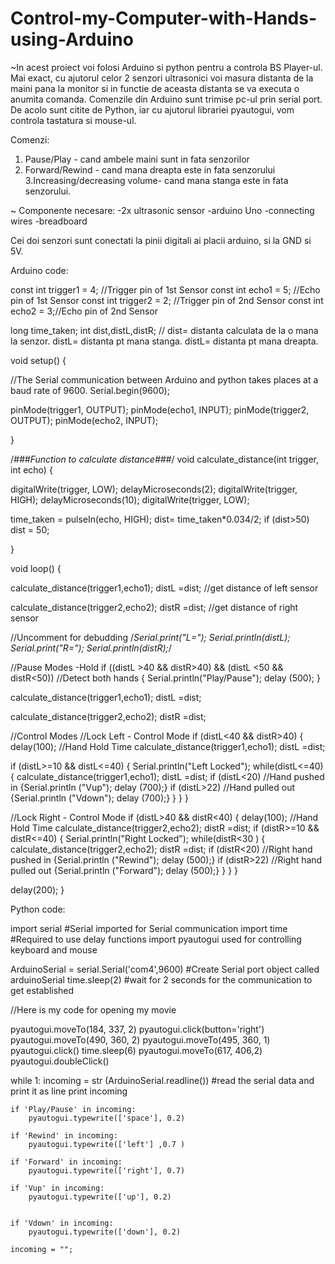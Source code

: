 # Control-my-Computer-with-Hands-using-Arduino
~In acest proiect voi folosi Arduino si python pentru a controla BS Player-ul.
Mai exact, cu ajutorul celor 2 senzori ultrasonici voi masura distanta de la maini pana la monitor si in functie de aceasta distanta se va executa o anumita comanda. Comenzile din Arduino sunt trimise pc-ul prin serial port. De acolo sunt citite de Python, iar cu ajutorul librariei pyautogui, vom controla tastatura si mouse-ul.


Comenzi:
1. Pause/Play - cand ambele maini sunt in fata senzorilor 
2. Forward/Rewind - cand mana dreapta este in fata senzorului
3.Increasing/decreasing volume- cand mana stanga este in fata senzorului.


~ Componente necesare: 
     -2x ultrasonic sensor
     -arduino Uno
     -connecting wires
     -breadboard
     
Cei doi senzori sunt conectati la pinii digitali ai placii arduino, si la GND si 5V.     





Arduino code:


const int trigger1 = 4; //Trigger pin of 1st Sensor
const int echo1 = 5; //Echo pin of 1st Sensor
const int trigger2 = 2; //Trigger pin of 2nd Sensor
const int echo2 = 3;//Echo pin of 2nd Sensor

long time_taken;
int dist,distL,distR;     // dist= distanta calculata de la o mana la senzor. distL= distanta pt mana stanga. distL= distanta pt mana dreapta.

 

void setup() {

//The Serial communication between Arduino and python takes places at a baud rate of 9600.
Serial.begin(9600); 
  
pinMode(trigger1, OUTPUT); 
pinMode(echo1, INPUT); 
pinMode(trigger2, OUTPUT); 
pinMode(echo2, INPUT); 

}

/*###Function to calculate distance###*/
void calculate_distance(int trigger, int echo)
{

digitalWrite(trigger, LOW);
delayMicroseconds(2);
digitalWrite(trigger, HIGH);
delayMicroseconds(10);
digitalWrite(trigger, LOW);

time_taken = pulseIn(echo, HIGH);
dist= time_taken*0.034/2;
if (dist>50)
dist = 50;

}

void loop() 
{

calculate_distance(trigger1,echo1);
distL =dist; //get distance of left sensor

calculate_distance(trigger2,echo2);
distR =dist; //get distance of right sensor

//Uncomment for debudding
/*Serial.print("L=");
Serial.println(distL);
Serial.print("R=");
Serial.println(distR);*/


//Pause Modes -Hold
if ((distL >40 && distR>40) && (distL <50 && distR<50)) //Detect both hands
{
Serial.println("Play/Pause"); 
delay (500);
}

calculate_distance(trigger1,echo1);
distL =dist;

calculate_distance(trigger2,echo2);
distR =dist;

 

//Control Modes
//Lock Left - Control Mode
if (distL<40 && distR>40)
{
  delay(100); //Hand Hold Time
  calculate_distance(trigger1,echo1);
  distL =dist;
  
  if (distL>=10 && distL<=40)
  {
    Serial.println("Left Locked");
    while(distL<=40)
    {
      calculate_distance(trigger1,echo1);
      distL =dist;
      if (distL<20) //Hand pushed in 
      {Serial.println ("Vup"); delay (700);}
      if (distL>22) //Hand pulled out
      {Serial.println ("Vdown"); delay (700);}
    }
  }
}

//Lock Right - Control Mode
if (distL>40 && distR<40)
{
  delay(100); //Hand Hold Time
  calculate_distance(trigger2,echo2);
  distR =dist;
  if (distR>=10 && distR<=40)
  {
    Serial.println("Right Locked");
    while(distR<30 )
    {
      calculate_distance(trigger2,echo2);
      distR =dist;
      if (distR<20) //Right hand pushed in
      {Serial.println ("Rewind"); delay (500);}
      if (distR>22) //Right hand pulled out
      {Serial.println ("Forward"); delay (500);}
  }
}
}

delay(200);
}


Python code:


import serial #Serial imported for Serial communication
import time #Required to use delay functions
import pyautogui used for controlling keyboard and mouse

ArduinoSerial = serial.Serial('com4',9600) #Create Serial port object called arduinoSerial
time.sleep(2) #wait for 2 seconds for the communication to get established

//Here is my code for opening my movie

pyautogui.moveTo(184, 337, 2)
pyautogui.click(button='right')
pyautogui.moveTo(490, 360, 2)
pyautogui.moveTo(495, 360, 1)
pyautogui.click()
time.sleep(6)
pyautogui.moveTo(617, 406,2)
pyautogui.doubleClick()

while 1:
    incoming = str (ArduinoSerial.readline()) #read the serial data and print it as line
    print incoming
    
    if 'Play/Pause' in incoming:
        pyautogui.typewrite(['space'], 0.2)

    if 'Rewind' in incoming:
        pyautogui.typewrite(['left'] ,0.7 ) 

    if 'Forward' in incoming:
        pyautogui.typewrite(['right'], 0.7) 

    if 'Vup' in incoming:
        pyautogui.typewrite(['up'], 0.2)
        

    if 'Vdown' in incoming:
        pyautogui.typewrite(['down'], 0.2)

    incoming = "";


